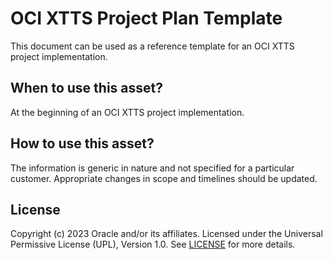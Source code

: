 # OCI XTTS Project Plan Template

This document can be used as a reference template for an OCI XTTS project implementation.

## When to use this asset?

At the beginning of an OCI XTTS project implementation.

## How to use this asset?
The information is generic in nature and not specified for a particular customer. Appropriate changes in scope and timelines should be updated.

## License
Copyright (c) 2023 Oracle and/or its affiliates.
Licensed under the Universal Permissive License (UPL), Version 1.0.
See [LICENSE](LICENSE) for more details.
